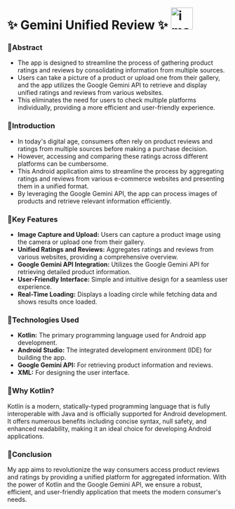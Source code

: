 # ✨ Gemini Unified Review ✨ <img width="50" height="50" alt="image" src="https://github.com/user-attachments/assets/fed7a9a6-12f0-4e63-9623-fb1a2ddcc850">

### 📱Abstract 
- The app is designed to streamline the process of gathering product ratings and reviews by consolidating information from multiple sources. 
- Users can take a picture of a product or upload one from their gallery, and the app utilizes the Google Gemini API to retrieve and display unified ratings and reviews from various websites.
- This eliminates the need for users to check multiple platforms individually, providing a more efficient and user-friendly experience.

### 📱Introduction

- In today's digital age, consumers often rely on product reviews and ratings from multiple sources before making a purchase decision.
- However, accessing and comparing these ratings across different platforms can be cumbersome.
- This Android application aims to streamline the process by aggregating ratings and reviews from various e-commerce websites and presenting them in a unified format.
- By leveraging the Google Gemini API, the app can process images of products and retrieve relevant information efficiently.

### 📱Key Features

- __Image Capture and Upload:__ Users can capture a product image using the camera or upload one from their gallery.
- __Unified Ratings and Reviews:__ Aggregates ratings and reviews from various websites, providing a comprehensive overview.
- __Google Gemini API Integration:__ Utilizes the Google Gemini API for retrieving detailed product information.
- __User-Friendly Interface:__ Simple and intuitive design for a seamless user experience.
- __Real-Time Loading:__ Displays a loading circle while fetching data and shows results once loaded.

### 📱Technologies Used

- __Kotlin:__ The primary programming language used for Android app development.
- __Android Studio:__ The integrated development environment (IDE) for building the app.
- __Google Gemini API:__ For retrieving product information and reviews.
- __XML:__ For designing the user interface.

### 📱Why Kotlin?

Kotlin is a modern, statically-typed programming language that is fully interoperable with Java and is officially supported for Android development. It offers numerous benefits including concise syntax, null safety, and enhanced readability, making it an ideal choice for developing Android applications.

### 📱Conclusion 

My app aims to revolutionize the way consumers access product reviews and ratings by providing a unified platform for aggregated information. With the power of Kotlin and the Google Gemini API, we ensure a robust, efficient, and user-friendly application that meets the modern consumer's needs.
